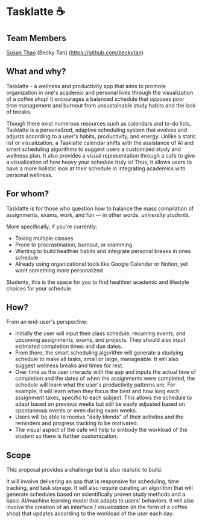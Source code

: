 # Tasklatte ☕

## Team Members
[Susan Thao](https://github.com/susan-t)
[Becky Tan] (https://github.com/beckytan)

## What and why?
Tasklatte - a wellness and productivity app that aims to promote organization in one's academic and personal lives through the visualization of a coffee shop! It encourages a balanced schedule that opposes poor time management and burnout from unsustainable study habits and the lack of breaks. 

Though there exist numerous resources such as calendars and to-do lists, Tasklatte is a personalized, adaptive scheduling system that evolves and adjusts according to a user's habits, productivity, and energy. Unlike a static list or visualization, a Tasklatte calendar shifts with the assistance of AI and smart scheduling algorithms to suggest users a customized study and wellness plan. It also provides a visual representation through a cafe to give a visualization of how heavy your schedule truly is! Thus, it allows users to have a more holistic look at their schedule in integrating academics with personal wellness. 

## For whom?
Tasklatte is for those who question how to balance the mass compilation of assignments, exams, work, and fun –– in other words, _university students_. 

More specifically, if you're currently: 
- Taking multiple classes
- Prone to procrastination, burnout, or cramming
- Wanting to build healthier habits and integrate personal breaks in ones schedule 
- Already using organizational tools like Google Calendar or Notion, yet want something more personalized  

Students, this is the space for you to find healthier academic and lifestyle choices for your schedule.

## How?

From an end-user's perspective:
- Initially the user will input their class schedule, recurring events, and upcoming assignments, exams, and projects. They should also input estimated completion times and due dates. 
- From there, the smart scheduling algorithm will generate a studying schedule to make all tasks, small or large, manageable. It will also suggest wellness breaks and times for rest.
- Over time as the user interacts with the app and inputs the actual time of completion and the dates of when the assignments were completed, the schedule will learn what the user's productivity patterns are. For example, it will learn when they focus the best and how long each assignment takes, specific to each subject. This allows the schedule to adapt based on previous weeks but still be easily adjusted based on spontaneous events or even during exam weeks. 
- Users will be able to receive "daily blends" of their activites and the reminders and progress tracking to be motivated. 
- The visual aspect of the cafe will help to embody the workload of the student so there is further customization. 

## Scope
This proposal provides a challenge but is also realistic to build. 

It will involve delivering an app that is responsive for scheduling, time tracking, and task storage. It will also require curating an algorithm that will generate schedules based on scientifically proven study methods and a basic AI/machine learning model that adapts to users' behaviors. It will also involve the creation of an interface / visualization (in the form of a coffee shop) that updates according to the workload of the user each day.

